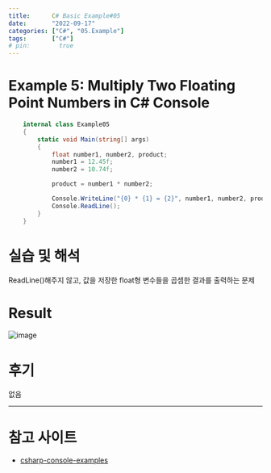 ```yaml
---
title:      C# Basic Example#05
date:       "2022-09-17"
categories: ["C#", "05.Example"]
tags:       ["C#"]
# pin:        true
---
```


# Example 5: Multiply Two Floating Point Numbers in C# Console
```c#
    internal class Example05
    {
        static void Main(string[] args)
        {
            float number1, number2, product;
            number1 = 12.45f;
            number2 = 10.74f;

            product = number1 * number2;

            Console.WriteLine("{0} * {1} = {2}", number1, number2, product);
            Console.ReadLine();
        }
    }
```

# 실습 및 해석
ReadLine()해주지 않고, 값을 저장한 float형 변수들을 곱셈한 결과를 출력하는 문제

# Result
![image](https://user-images.githubusercontent.com/85896566/190847711-2ed74a26-74a4-460f-98ef-92f6dae191b7.png)

# 후기
없음

---

# 참고 사이트
- [csharp-console-examples](https://www.csharp-console-examples.com/csharp-console/c-console-examples/)
